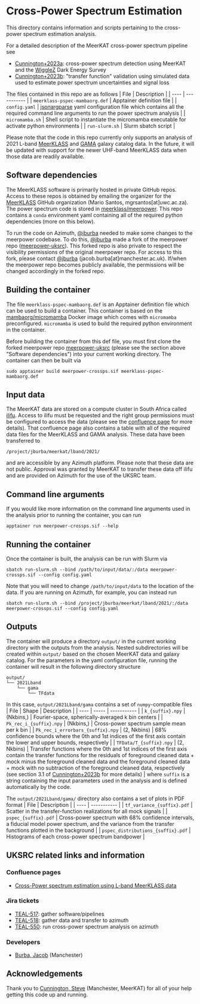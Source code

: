 # Cross-Power Spectrum Estimation

This directory contains information and scripts pertaining to the cross-power spectrum estimation analysis.

For a detailed description of the MeerKAT cross-power spectrum pipeline see
- [Cunnington+2023a](https://ui.adsabs.harvard.edu/abs/2023MNRAS.518.6262C/abstract): cross-power spectrum detection using MeerKAT and the [WiggleZ](https://wigglez.swin.edu.au/site/forward.html) Dark Energy Survey
- [Cunnington+2023b](https://ui.adsabs.harvard.edu/abs/2023MNRAS.523.2453C/abstract): "transfer function" validation using simulated data used to estimate power spectrum uncertainties and signal loss

The files contained in this repo are as follows
| File | Description |
| ---- | ----------- |
| `meerklass-pspec-mambaorg.def` | Apptainer definition file |
| `config.yaml` | [jsonargparse](https://jsonargparse.readthedocs.io/en/latest/) yaml configuration file which contains all the required command line arguments to run the power spectrum analysis |
| `micromamba.sh` | Shell script to instantiate the micromamba executable for activate python environments |
| `run-slurm.sh` | Slurm sbatch script |

Please note that the code in this repo currently only supports an analysis of 2021 L-band [MeerKLASS](https://github.com/meerklass) and [GAMA](https://www.gama-survey.org/) galaxy catalog data.  In the future, it will be updated with support for the newer UHF-band MeerKLASS data when those data are readily available.

## Software dependencies

The MeerKLASS software is primarily hosted in private GitHub repos. Access to these repos is obtained by emailing the organizer for the [MeerKLASS](https://github.com/meerklass) GitHub organization (Mario Santos, mgrsantos[at]uwc.ac.za). The power spectrum code is stored in [meerklass/meerpower](https://github.com/meerklass/meerpower). This repo contains a `conda` environment yaml containing all of the required python dependencies (more on this below).

To run the code on Azimuth, [@jburba](https://github.com/jburba) needed to make some changes to the meerpower codebase. To do this, [@jburba](https://github.com/jburba) made a fork of the meerpower repo ([meerpower-uksrc](https://github.com/jburba/meerpower-uksrc)). This forked repo is also private to respect the visibility permissions of the original meerpower repo. For access to this fork, please contact [@jburba](https://github.com/jburba) (jacob.burba[at]manchester.ac.uk). If/when the meerpower repo becomes publicly available, the permissions will be changed accordingly in the forked repo.

## Building the container

The file `meerklass-pspec-mambaorg.def` is an Apptainer definition file which can be used to build a container.  This container is based on the [mambaorg/micromamba](https://hub.docker.com/r/mambaorg/micromamba) Docker image which comes with `micromamba` preconfigured.  `micromamba` is used to build the required python environment in the container.

Before building the container from this def file, you must first clone the forked meerpower repo [meerpower-uksrc](https://github.com/jburba/meerpower-uksrc) (please see the section above "Software dependencies") into your current working directory.  The container can then be built via
```
sudo apptainer build meerpower-crossps.sif meerklass-pspec-mambaorg.def
```

## Input data

The MeerKAT data are stored on a compute cluster in South Africa called [ilifu](https://www.ilifu.ac.za/).  Access to ilifu must be requested and the right group permissions must be configured to access the data (please see the [confluence page](https://confluence.skatelescope.org/display/SRCSC/Cross-Power+Spectrum+Estimation+Using+L-Band+MeerKLASS+Data) for more details).  That confluence page also contains a table with all of the required data files for the MeerKLASS and GAMA analysis.  These data have been transferred to
```
/project/jburba/meerkat/lband/2021/
```
and are accessible by any Azimuth platform.  Please note that these data are not public.  Approval was granted by MeerKAT to transfer these data off ilifu and are provided on Azimuth for the use of the UKSRC team.

## Command line arguments

If you would like more information on the command line arguments used in the analysis prior to running the container, you can run
```
apptainer run meerpower-crossps.sif --help
```

## Running the container

Once the container is built, the analysis can be run with Slurm via
```
sbatch run-slurm.sh --bind /path/to/input/data/:/data meerpower-crossps.sif --config config.yaml
```
Note that you will need to change `/path/to/input/data` to the location of the data.  If you are running on Azimuth, for example, you can instead run
```
sbatch run-slurm.sh --bind /project/jburba/meerkat/lband/2021/:/data meerpower-crossps.sif --config config.yaml
```

## Outputs

The container will produce a directory `output/` in the current working directory with the outputs from the analysis. Nested subdirectories will be created within `output/` based on the chosen MeerKAT data and galaxy catalog. For the parameters in the yaml configuration file, running the container will result in the following directory structure
```
output/
└── 2021Lband
    └── gama
        └── TFdata
```
In this case, `output/2021Lband/gama` contains a set of `numpy`-compatible files
| File | Shape | Description |
| ---- | ----- | ----------- |
| `k_{suffix}.npy` | (Nkbins,) | Fourier-space, spherically-averaged k bin centers |
| `Pk_rec_i_{suffix}.npy` | (Nkbins,) | Cross-power spectrum sample mean per k bin |
| `Pk_rec_i_errorbars_{suffix}.npy` | (2, Nkbins) | 68% confidence bounds where the 0th and 1st indices of the first axis contain the lower and upper bounds, respectively |
| `TFData/T_{suffix}.npy` | (2, Nkbins) | Transfer functions where the 0th and 1st indices of the first axis contain the transfer functions for the residuals of foreground cleaned data + mock minus the foreground cleaned data and the foreground cleaned data + mock with no subtraction of the foreground cleaned data, respectively (see section 3.1 of [Cunnington+2023b](https://ui.adsabs.harvard.edu/abs/2023MNRAS.523.2453C/abstract) for more details) |
where `suffix` is a string containing the input parameters used in the analysis and is defined automatically by the code.

The `output/2021Lband/gama/` directory also contains a set of plots in PDF format
| File | Description |
| ---- | ----------- |
| `tf_variance_{suffix}.pdf` | Scatter in the transfer-function realizations for all mock signals |
| `pspec_{suffix}.pdf` | Cross-power spectrum with 68% confidence intervals, a fiducial model power spectrum, and the variance from the transfer functions plotted in the background |
| `pspec_distributions_{suffix}.pdf` | Histograms of each cross-power spectrum bandpower |

## UKSRC related links and information

### Confluence pages

- [Cross-Power spectrum estimation using L-band MeerKLASS data](https://confluence.skatelescope.org/display/SRCSC/Cross-Power+Spectrum+Estimation+Using+L-Band+MeerKLASS+Data)

### Jira tickets

- [TEAL-517](https://jira.skatelescope.org/browse/TEAL-517): gather software/pipelines
- [TEAL-518](https://jira.skatelescope.org/browse/TEAL-518): gather data and transfer to azimuth
- [TEAL-550](https://jira.skatelescope.org/browse/TEAL-550): run cross-power spectrum analysis on azimuth

### Developers

- [Burba, Jacob](https://github.com/jburba) (Manchester)

## Acknowledgements

Thank you to [Cunnington, Steve](https://github.com/stevecunnington) (Manchester, MeerKAT) for all of your help getting this code up and running.
